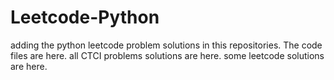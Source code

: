 # Leetcode-Python
adding the python leetcode problem solutions in this repositories. 
The code files are here.
all CTCI problems solutions are here.
some leetcode solutions are here.























































































































































































































































































































































































































































































































































































































































































































































































































































































































































































